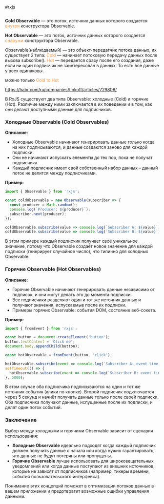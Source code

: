 #rxjs 
```table-of-contents
```
**Cold Observable** — это поток, источник данных которого создается <font color="#f79646">внутри</font> конструктора Observable.

**Hot Observable** — это поток, источник данных которого создается <font color="#f79646">снаружи</font> конструктора Observable.

Observable(наблюдаемый) — это объект-передатчик потока данных, их существует 2 типа:
<font color="#f79646">Cold</font> — начинает потоковую передачу данных после вызова subscribe().
<font color="#f79646">Hot</font> — передается сразу после его создания, даже если ни один подписчик не заинтересован в данных. То есть все данные у всех одинаковы.

можно только <font color="#f79646">Cold to Hot</font>

https://habr.com/ru/companies/tinkoff/articles/729808/

В RxJS существуют два типа Observable: холодные (Cold) и горячие (Hot). Различие между ними заключается в их поведении и в том, как они делают доступными данные для подписчиков.

### Холодные Observable (Cold Observables)
**Описание:**
- Холодные Observable начинают генерировать данные только когда на них подписываются, и данные создаются заново для каждой подписки.
- Они не начинают испускать элементы до тех пор, пока не получат подписчика.
- Каждый подписчик имеет свой собственный набор данных – данный поток не делится между подписчиками.

**Пример:**
```javascript
import { Observable } from 'rxjs';

const coldObservable = new Observable(subscriber => {
  const producer = Math.random();
  console.log(`Producer: ${producer}`);
  subscriber.next(producer);
});

coldObservable.subscribe(value => console.log(`Subscriber A: ${value}`));
coldObservable.subscribe(value => console.log(`Subscriber B: ${value}`));
```
В этом примере каждый подписчик получает своё уникальное значение, потому что Observable создаёт новое значение для каждой подписки (генерирует случайное число), что типично для холодных Observable.

### Горячие Observable (Hot Observables)
**Описание:**
- Горячие Observable начинают генерировать данные независимо от подписок, и они могут делать это до момента подписки.
- Все подписчики разделяют один и тот же источник данных и получают значения, испускаемые после их подписки.
- Примеры горячих Observable: события DOM, состояние веб-сокета.

**Пример:**
```javascript
import { fromEvent } from 'rxjs';

const button = document.createElement('button');
button.textContent = 'Click me';
document.body.appendChild(button);

const hotObservable = fromEvent(button, 'click');

hotObservable.subscribe(event => console.log(`Subscriber A: event time ${event.timeStamp}`));
setTimeout(() => {
  hotObservable.subscribe(event => console.log(`Subscriber B: event time ${event.timeStamp}`));
}, 5000);
```
В этом случае оба подписчика подписываются на один и тот же источник события (клики по кнопке). Второй подписчик подключается через 5 секунд и начнёт получать данные только после своей подписки. Оба подписчика получают данные, испущенные после их подписки, и делят один поток событий.

### Заключение
Выбор между холодными и горячими Observable зависит от сценария использования:
- **Холодные Observable** идеально подходят когда каждый подписчик должен получить данные с начала или когда нужно гарантировать, что данные не будут потеряны или пропущены.
- **Горячие Observable** лучше использовать для широковещательных уведомлений или когда данные поступают из внешних источников, которые не зависят от подписчиков (например, тикеры времени, события пользовательского интерфейса).

Понимание этих концепций поможет в оптимизации потоков данных в вашем приложении и предотвратит возможные ошибки управления данными.